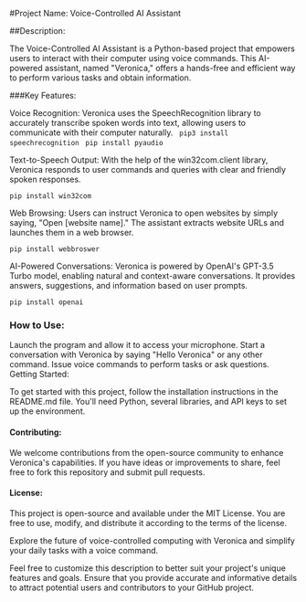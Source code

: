 #Project Name: Voice-Controlled AI Assistant

##Description:

The Voice-Controlled AI Assistant is a Python-based project that empowers users to interact with their computer using voice commands. This AI-powered assistant, named "Veronica," offers a hands-free and efficient way to perform various tasks and obtain information.

###Key Features:

Voice Recognition: Veronica uses the SpeechRecognition library to accurately transcribe spoken words into text, allowing users to communicate with their computer naturally.
` pip3 install speechrecognition`
` pip install pyaudio`

Text-to-Speech Output: With the help of the win32com.client library, Veronica responds to user commands and queries with clear and friendly spoken responses.

`pip install win32com`

Web Browsing: Users can instruct Veronica to open websites by simply saying, "Open [website name]." The assistant extracts website URLs and launches them in a web browser.

`pip install webbroswer`

AI-Powered Conversations: Veronica is powered by OpenAI's GPT-3.5 Turbo model, enabling natural and context-aware conversations. It provides answers, suggestions, and information based on user prompts.

`pip install openai`

### How to Use:

Launch the program and allow it to access your microphone.
Start a conversation with Veronica by saying "Hello Veronica" or any other command.
Issue voice commands to perform tasks or ask questions.
Getting Started:

To get started with this project, follow the installation instructions in the README.md file. You'll need Python, several libraries, and API keys to set up the environment.

#### Contributing:

We welcome contributions from the open-source community to enhance Veronica's capabilities. If you have ideas or improvements to share, feel free to fork this repository and submit pull requests.

#### License:

This project is open-source and available under the MIT License. You are free to use, modify, and distribute it according to the terms of the license.

Explore the future of voice-controlled computing with Veronica and simplify your daily tasks with a voice command.

Feel free to customize this description to better suit your project's unique features and goals. Ensure that you provide accurate and informative details to attract potential users and contributors to your GitHub project.
